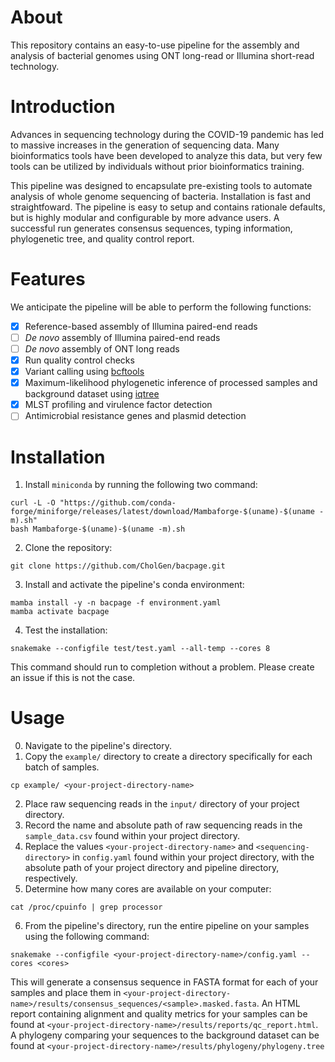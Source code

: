# About
This repository contains an easy-to-use pipeline for the assembly and analysis of bacterial genomes using ONT long-read or Illumina short-read technology.

# Introduction
Advances in sequencing technology during the COVID-19 pandemic has led to massive increases in the generation of sequencing data. Many bioinformatics tools have been developed to analyze this data, but very few tools can be utilized by individuals without prior bioinformatics training.

This pipeline was designed to encapsulate pre-existing tools to automate analysis of whole genome sequencing of bacteria. Installation is fast and straightfoward. The pipeline is easy to setup and contains rationale defaults, but is highly modular and configurable by more advance users.
A successful run generates consensus sequences, typing information, phylogenetic tree, and quality control report.

# Features
We anticipate the pipeline will be able to perform the following functions:
- [x] Reference-based assembly of Illumina paired-end reads
- [ ] *De novo* assembly of Illumina paired-end reads
- [ ] *De novo* assembly of ONT long reads
- [x] Run quality control checks
- [x] Variant calling using [bcftools](https://github.com/samtools/bcftools)
- [x] Maximum-likelihood phylogenetic inference of processed samples and background dataset using [iqtree](https://github.com/iqtree/iqtree2) 
- [x] MLST profiling and virulence factor detection
- [ ] Antimicrobial resistance genes and plasmid detection

# Installation
1. Install `miniconda` by running the following two command:
```commandline
curl -L -O "https://github.com/conda-forge/miniforge/releases/latest/download/Mambaforge-$(uname)-$(uname -m).sh"
bash Mambaforge-$(uname)-$(uname -m).sh
```

2. Clone the repository:
```commandline
git clone https://github.com/CholGen/bacpage.git
```

3. Install and activate the pipeline's conda environment:
```commandline
mamba install -y -n bacpage -f environment.yaml
mamba activate bacpage
```

4. Test the installation:
```commandline
snakemake --configfile test/test.yaml --all-temp --cores 8
```
This command should run to completion without a problem. Please create an issue if this is not the case.

# Usage
0. Navigate to the pipeline's directory.
1. Copy the `example/` directory to create a directory specifically for each batch of samples.
```commandline
cp example/ <your-project-directory-name>
```
2. Place raw sequencing reads in the `input/` directory of your project directory.
3. Record the name and absolute path of raw sequencing reads in the `sample_data.csv` found within your project directory.
4. Replace the values `<your-project-directory-name>` and `<sequencing-directory>` in `config.yaml` found within your project directory, with the absolute path of your project directory and pipeline directory, respectively.
5. Determine how many cores are available on your computer:
```commandline
cat /proc/cpuinfo | grep processor
```
6. From the pipeline's directory, run the entire pipeline on your samples using the following command:
```commandline
snakemake --configfile <your-project-directory-name>/config.yaml --cores <cores>
```
This will generate a consensus sequence in FASTA format for each of your samples and place them in `<your-project-directory-name>/results/consensus_sequences/<sample>.masked.fasta`. An HTML report containing alignment and quality metrics for your samples can be found at `<your-project-directory-name>/results/reports/qc_report.html`. A phylogeny comparing your sequences to the background dataset can be found at `<your-project-directory-name>/results/phylogeny/phylogeny.tree`
